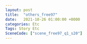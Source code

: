 ```yaml
---
layout: post
title:  "others_free97"
date:   2021-10-26 01:00:00 +0000
categories: Etc
Tags: Story Etc
SceneCode: ["scene_free97_q1_s20"]
---
```

